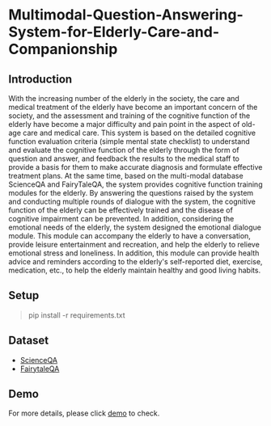 # Multimodal-Question-Answering-System-for-Elderly-Care-and-Companionship

## Introduction
With the increasing number of the elderly in the society, the care and medical treatment of the elderly have become an important concern of the society, and the assessment and training of the cognitive function of the elderly have become a major difficulty and pain point in the aspect of old-age care and medical care. This system is based on the detailed cognitive function evaluation criteria (simple mental state checklist) to understand and evaluate the cognitive function of the elderly through the form of question and answer, and feedback the results to the medical staff to provide a basis for them to make accurate diagnosis and formulate effective treatment plans. At the same time, based on the multi-modal database ScienceQA and FairyTaleQA, the system provides cognitive function training modules for the elderly. By answering the questions raised by the system and conducting multiple rounds of dialogue with the system, the cognitive function of the elderly can be effectively trained and the disease of cognitive impairment can be prevented. In addition, considering the emotional needs of the elderly, the system designed the emotional dialogue module. This module can accompany the elderly to have a conversation, provide leisure entertainment and recreation, and help the elderly to relieve emotional stress and loneliness. In addition, this module can provide health advice and reminders according to the elderly's self-reported diet, exercise, medication, etc., to help the elderly maintain healthy and good living habits.

## Setup
> pip install -r requirements.txt

## Dataset
- [ScienceQA](https://github.com/lupantech/ScienceQA)
- [FairytaleQA](https://github.com/WorkInTheDark/FairytaleQA_QAG_System)

## Demo
For more details, please click [demo](https://github.com/hajkeoadf/Multimodal-Question-Answering-System-for-Elderly-Care-and-Companionship/blob/main/demo.mp4) to check.
